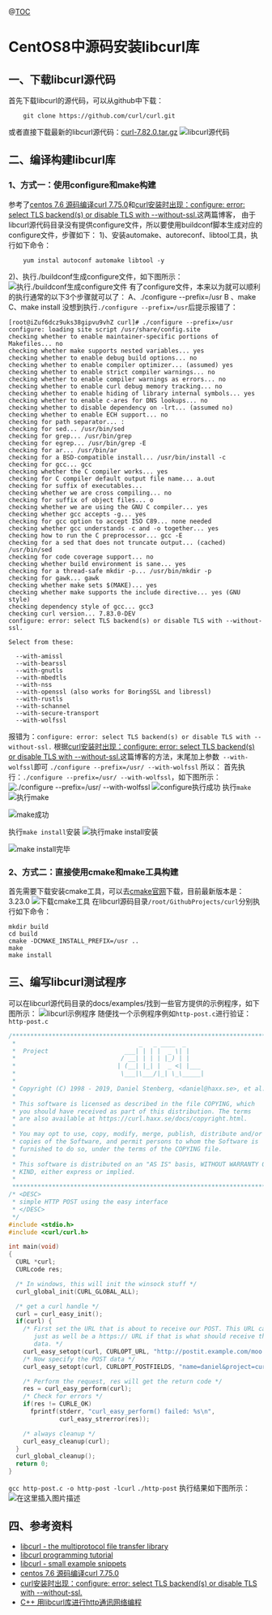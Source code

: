 @[TOC](CentOS8中源码安装libcurl库)
# CentOS8中源码安装libcurl库
## 一、下载libcurl源代码
首先下载libcurl的源代码，可以从github中下载：
```
    git clone https://github.com/curl/curl.git
```
或者直接下载最新的libcurl源代码：[curl-7.82.0.tar.gz](https://curl.se/download/curl-7.82.0.tar.gz)
![libcurl源代码](https://img-blog.csdnimg.cn/a3737566af92414f9996b429dba18846.png?x-oss-process=image/watermark,type_d3F5LXplbmhlaQ,shadow_50,text_Q1NETiBA6Zuq5Z-f6L-35b2x,size_20,color_FFFFFF,t_70,g_se,x_16)

## 二、编译构建libcurl库
### 1、方式一：使用configure和make构建
参考了[centos 7.6 源码编译curl 7.75.0](https://blog.csdn.net/qd1308504206/article/details/115198566)和[curl安装时出现：configure: error: select TLS backend(s) or disable TLS with --without-ssl.](https://blog.csdn.net/qq_38801506/article/details/117959761)这两篇博客，
由于libcurl源代码目录没有提供configure文件，所以要使用buildconf脚本生成对应的configure文件，步骤如下：
1)、安装automake、autoreconf、libtool工具，执行如下命令：
```
	yum instal autoconf automake libtool -y
```
2)、执行./buildconf生成configure文件，如下图所示：![执行./buildconf生成configure文件](https://img-blog.csdnimg.cn/f0c9dafea6fb42d8931a09b2434d121a.png?x-oss-process=image/watermark,type_d3F5LXplbmhlaQ,shadow_50,text_Q1NETiBA6Zuq5Z-f6L-35b2x,size_20,color_FFFFFF,t_70,g_se,x_16)
有了configure文件，本来以为就可以顺利的执行通常的以下3个步骤就可以了：
A、./configure --prefix=/usr
B 、make
C、make install
没想到执行`./configure --prefix=/usr`后提示报错了：
```
[root@iZuf6dcz9uks38gipvu9vhZ curl]# ./configure --prefix=/usr
configure: loading site script /usr/share/config.site
checking whether to enable maintainer-specific portions of Makefiles... no
checking whether make supports nested variables... yes
checking whether to enable debug build options... no
checking whether to enable compiler optimizer... (assumed) yes
checking whether to enable strict compiler warnings... no
checking whether to enable compiler warnings as errors... no
checking whether to enable curl debug memory tracking... no
checking whether to enable hiding of library internal symbols... yes
checking whether to enable c-ares for DNS lookups... no
checking whether to disable dependency on -lrt... (assumed no)
checking whether to enable ECH support... no
checking for path separator... :
checking for sed... /usr/bin/sed
checking for grep... /usr/bin/grep
checking for egrep... /usr/bin/grep -E
checking for ar... /usr/bin/ar
checking for a BSD-compatible install... /usr/bin/install -c
checking for gcc... gcc
checking whether the C compiler works... yes
checking for C compiler default output file name... a.out
checking for suffix of executables... 
checking whether we are cross compiling... no
checking for suffix of object files... o
checking whether we are using the GNU C compiler... yes
checking whether gcc accepts -g... yes
checking for gcc option to accept ISO C89... none needed
checking whether gcc understands -c and -o together... yes
checking how to run the C preprocessor... gcc -E
checking for a sed that does not truncate output... (cached) /usr/bin/sed
checking for code coverage support... no
checking whether build environment is sane... yes
checking for a thread-safe mkdir -p... /usr/bin/mkdir -p
checking for gawk... gawk
checking whether make sets $(MAKE)... yes
checking whether make supports the include directive... yes (GNU style)
checking dependency style of gcc... gcc3
checking curl version... 7.83.0-DEV
configure: error: select TLS backend(s) or disable TLS with --without-ssl.

Select from these:

  --with-amissl
  --with-bearssl
  --with-gnutls
  --with-mbedtls
  --with-nss
  --with-openssl (also works for BoringSSL and libressl)
  --with-rustls
  --with-schannel
  --with-secure-transport
  --with-wolfssl
  ```
报错为：`configure: error: select TLS backend(s) or disable TLS with --without-ssl.`
根据[curl安装时出现：configure: error: select TLS backend(s) or disable TLS with --without-ssl.](https://blog.csdn.net/qq_38801506/article/details/117959761)这篇博客的方法，末尾加上参数` --with-wolfssl`即可
`./configure --prefix=/usr/ --with-wolfssl`
所以：
首先执行：`./configure --prefix=/usr/ --with-wolfssl`，如下图所示：![./configure --prefix=/usr/ --with-wolfssl](https://img-blog.csdnimg.cn/e6e0227506cc4ac19786768320b55da8.png?x-oss-process=image/watermark,type_d3F5LXplbmhlaQ,shadow_50,text_Q1NETiBA6Zuq5Z-f6L-35b2x,size_20,color_FFFFFF,t_70,g_se,x_16)
![configure执行成功](https://img-blog.csdnimg.cn/7c62c28738764b2984199fe7613bf005.png?x-oss-process=image/watermark,type_d3F5LXplbmhlaQ,shadow_50,text_Q1NETiBA6Zuq5Z-f6L-35b2x,size_20,color_FFFFFF,t_70,g_se,x_16)
执行`make`
![执行make](https://img-blog.csdnimg.cn/90f52fcef09c4766839bf456f35a4239.png?x-oss-process=image/watermark,type_d3F5LXplbmhlaQ,shadow_50,text_Q1NETiBA6Zuq5Z-f6L-35b2x,size_20,color_FFFFFF,t_70,g_se,x_16)

![make成功](https://img-blog.csdnimg.cn/23a76e365ed547238bd22b5f2aba8d98.png?x-oss-process=image/watermark,type_d3F5LXplbmhlaQ,shadow_50,text_Q1NETiBA6Zuq5Z-f6L-35b2x,size_20,color_FFFFFF,t_70,g_se,x_16)

执行`make install`安装
![执行`make install`安装](https://img-blog.csdnimg.cn/6df9f6ff73af46778f24eb6b45e46477.png?x-oss-process=image/watermark,type_d3F5LXplbmhlaQ,shadow_50,text_Q1NETiBA6Zuq5Z-f6L-35b2x,size_20,color_FFFFFF,t_70,g_se,x_16)

![make install完毕](https://img-blog.csdnimg.cn/cf95a4685f78435eaf7dd7dec952c7b2.png?x-oss-process=image/watermark,type_d3F5LXplbmhlaQ,shadow_50,text_Q1NETiBA6Zuq5Z-f6L-35b2x,size_20,color_FFFFFF,t_70,g_se,x_16)
### 2、方式二：直接使用cmake和make工具构建
首先需要下载安装cmake工具，可以去[cmake官网](https://cmake.org/)下载，目前最新版本是：3.23.0
![下载cmake工具](https://img-blog.csdnimg.cn/7ac4a3c3823a4a638c125178ab640cbc.png?x-oss-process=image/watermark,type_d3F5LXplbmhlaQ,shadow_50,text_Q1NETiBA6Zuq5Z-f6L-35b2x,size_20,color_FFFFFF,t_70,g_se,x_16)
在libcurl源码目录`/root/GithubProjects/curl`分别执行如下命令：
```
mkdir build
cd build
cmake -DCMAKE_INSTALL_PREFIX=/usr ..  
make
make install
```

## 三、编写libcurl测试程序
可以在libcurl源代码目录的docs/examples/找到一些官方提供的示例程序，如下图所示：
![libcurl示例程序](https://img-blog.csdnimg.cn/d9a577695365419b84dcd3002133e24f.png?x-oss-process=image/watermark,type_d3F5LXplbmhlaQ,shadow_50,text_Q1NETiBA6Zuq5Z-f6L-35b2x,size_20,color_FFFFFF,t_70,g_se,x_16)
随便找一个示例程序例如`http-post.c`进行验证：
`http-post.c`
```c
/***************************************************************************
 *                                  _   _ ____  _
 *  Project                     ___| | | |  _ \| |
 *                             / __| | | | |_) | |
 *                            | (__| |_| |  _ <| |___
 *                             \___|\___/|_| \_\_____|
 *
 * Copyright (C) 1998 - 2019, Daniel Stenberg, <daniel@haxx.se>, et al.
 *
 * This software is licensed as described in the file COPYING, which
 * you should have received as part of this distribution. The terms
 * are also available at https://curl.haxx.se/docs/copyright.html.
 *
 * You may opt to use, copy, modify, merge, publish, distribute and/or sell
 * copies of the Software, and permit persons to whom the Software is
 * furnished to do so, under the terms of the COPYING file.
 *
 * This software is distributed on an "AS IS" basis, WITHOUT WARRANTY OF ANY
 * KIND, either express or implied.
 *
 ***************************************************************************/
/* <DESC>
 * simple HTTP POST using the easy interface
 * </DESC>
 */
#include <stdio.h>
#include <curl/curl.h>

int main(void)
{
  CURL *curl;
  CURLcode res;

  /* In windows, this will init the winsock stuff */
  curl_global_init(CURL_GLOBAL_ALL);

  /* get a curl handle */
  curl = curl_easy_init();
  if(curl) {
    /* First set the URL that is about to receive our POST. This URL can
       just as well be a https:// URL if that is what should receive the
       data. */
    curl_easy_setopt(curl, CURLOPT_URL, "http://postit.example.com/moo.cgi");
    /* Now specify the POST data */
    curl_easy_setopt(curl, CURLOPT_POSTFIELDS, "name=daniel&project=curl");

    /* Perform the request, res will get the return code */
    res = curl_easy_perform(curl);
    /* Check for errors */
    if(res != CURLE_OK)
      fprintf(stderr, "curl_easy_perform() failed: %s\n",
              curl_easy_strerror(res));

    /* always cleanup */
    curl_easy_cleanup(curl);
  }
  curl_global_cleanup();
  return 0;
}

```
`gcc http-post.c -o http-post -lcurl`
`./http-post`
执行结果如下图所示：
![在这里插入图片描述](https://img-blog.csdnimg.cn/bf86dae3837d4a4888510f71bef53dcb.png?x-oss-process=image/watermark,type_d3F5LXplbmhlaQ,shadow_50,text_Q1NETiBA6Zuq5Z-f6L-35b2x,size_20,color_FFFFFF,t_70,g_se,x_16)
## 四、参考资料
- [libcurl - the multiprotocol file transfer library](https://curl.se/libcurl/)
- [libcurl programming tutorial](https://curl.se/libcurl/c/libcurl-tutorial.html)
- [libcurl - small example snippets](https://curl.se/libcurl/c/example.html)
- [centos 7.6 源码编译curl 7.75.0](https://blog.csdn.net/qd1308504206/article/details/115198566)
- [curl安装时出现：configure: error: select TLS backend(s) or disable TLS with --without-ssl.](https://blog.csdn.net/qq_38801506/article/details/117959761)
- [C++ 用libcurl库进行http通讯网络编程](https://www.cnblogs.com/moodlxs/archive/2012/10/15/2724318.html)

